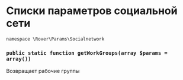 # Списки параметров социальной сети
`namespace \Rover\Params\Socialnetwork`

### `public static function getWorkGroups(array $params = array())`
Возвращает рабочие группы